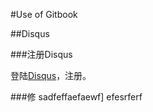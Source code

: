 
#Use of Gitbook 


##Disqus

###注册Disqus

登陆[Disqus](https://disqus.com/)，注册。

###修
    sadfeffaefaewf]
    efesrferf


